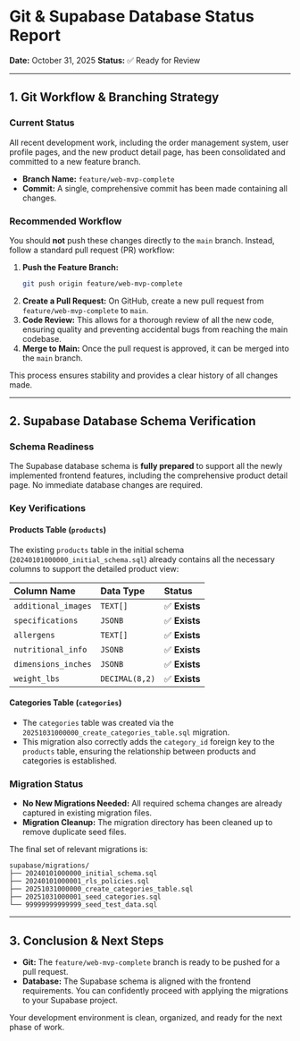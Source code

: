 # Git & Supabase Database Status Report

**Date:** October 31, 2025
**Status:** ✅ Ready for Review

---

## 1. Git Workflow & Branching Strategy

### Current Status
All recent development work, including the order management system, user profile pages, and the new product detail page, has been consolidated and committed to a new feature branch.

- **Branch Name:** `feature/web-mvp-complete`
- **Commit:** A single, comprehensive commit has been made containing all changes.

### Recommended Workflow
You should **not** push these changes directly to the `main` branch. Instead, follow a standard pull request (PR) workflow:

1.  **Push the Feature Branch:**
    ```bash
    git push origin feature/web-mvp-complete
    ```
2.  **Create a Pull Request:**
    On GitHub, create a new pull request from `feature/web-mvp-complete` to `main`.
3.  **Code Review:**
    This allows for a thorough review of all the new code, ensuring quality and preventing accidental bugs from reaching the main codebase.
4.  **Merge to Main:**
    Once the pull request is approved, it can be merged into the `main` branch.

This process ensures stability and provides a clear history of all changes made.

---

## 2. Supabase Database Schema Verification

### Schema Readiness
The Supabase database schema is **fully prepared** to support all the newly implemented frontend features, including the comprehensive product detail page. No immediate database changes are required.

### Key Verifications

#### **Products Table (`products`)**
The existing `products` table in the initial schema (`20240101000000_initial_schema.sql`) already contains all the necessary columns to support the detailed product view:

| Column Name | Data Type | Status |
| :--- | :--- | :--- |
| `additional_images` | `TEXT[]` | ✅ **Exists** |
| `specifications` | `JSONB` | ✅ **Exists** |
| `allergens` | `TEXT[]` | ✅ **Exists** |
| `nutritional_info` | `JSONB` | ✅ **Exists** |
| `dimensions_inches` | `JSONB` | ✅ **Exists** |
| `weight_lbs` | `DECIMAL(8,2)` | ✅ **Exists** |

#### **Categories Table (`categories`)**
- The `categories` table was created via the `20251031000000_create_categories_table.sql` migration.
- This migration also correctly adds the `category_id` foreign key to the `products` table, ensuring the relationship between products and categories is established.

### Migration Status
- **No New Migrations Needed:** All required schema changes are already captured in existing migration files.
- **Migration Cleanup:** The migration directory has been cleaned up to remove duplicate seed files.

The final set of relevant migrations is:
```
supabase/migrations/
├── 20240101000000_initial_schema.sql
├── 20240101000001_rls_policies.sql
├── 20251031000000_create_categories_table.sql
├── 20251031000001_seed_categories.sql
└── 99999999999999_seed_test_data.sql
```

---

## 3. Conclusion & Next Steps

- **Git:** The `feature/web-mvp-complete` branch is ready to be pushed for a pull request.
- **Database:** The Supabase schema is aligned with the frontend requirements. You can confidently proceed with applying the migrations to your Supabase project.

Your development environment is clean, organized, and ready for the next phase of work.
